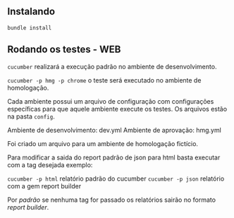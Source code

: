## Instalando

`bundle install`

## Rodando os testes - WEB

`cucumber` realizará a execução padrão no ambiente de desenvolvimento. 

`cucumber -p hmg -p chrome` o teste será executado no ambiente de homologação.

Cada ambiente possui um arquivo de configuração com configurações específicas para que aquele ambiente execute os testes.
Os arquivos estão na pasta `config`.

Ambiente de desenvolvimento: dev.yml
Ambiente de aprovação: hmg.yml

Foi criado um arquivo para um ambiente de homologação fictício.

Para modificar a saida do report padrão de json para html basta executar com a tag desejada exemplo:

`cucumber -p html` relatório padrão do cucumber
`cucumber -p json` relatório com a gem report builder

Por *padrão* se nenhuma tag for passado os relatórios sairão no formato *report builder*.
